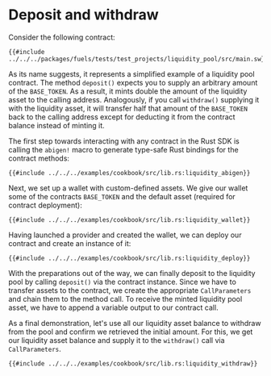 # Deposit and withdraw

Consider the following contract:

```rust,ignore
{{#include ../../../packages/fuels/tests/test_projects/liquidity_pool/src/main.sw}}
```

As its name suggests, it represents a simplified example of a liquidity pool contract. The method `deposit()` expects you to supply an arbitrary amount of the `BASE_TOKEN`. As a result, it mints double the amount of the liquidity asset to the calling address. Analogously, if you call `withdraw()` supplying it with the liquidity asset, it will transfer half that amount of the `BASE_TOKEN` back to the calling address except for deducting it from the contract balance instead of minting it.

The first step towards interacting with any contract in the Rust SDK is calling the `abigen!` macro to generate type-safe Rust bindings for the contract methods:

```rust,ignore
{{#include ../../../examples/cookbook/src/lib.rs:liquidity_abigen}}
```

Next, we set up a wallet with custom-defined assets. We give our wallet some of the contracts `BASE_TOKEN` and the default asset (required for contract deployment):

```rust,ignore
{{#include ../../../examples/cookbook/src/lib.rs:liquidity_wallet}}
```

Having launched a provider and created the wallet, we can deploy our contract and create an instance of it:

```rust,ignore
{{#include ../../../examples/cookbook/src/lib.rs:liquidity_deploy}}
```

With the preparations out of the way, we can finally deposit to the liquidity pool by calling `deposit()` via the contract instance. Since we have to transfer assets to the contract, we create the appropriate `CallParameters` and chain them to the method call. To receive the minted liquidity pool asset, we have to append a variable output to our contract call.

[//]: # (```rust,ignore)
[//]: # ({{#include ../../../examples/cookbook/src/lib.rs:liquidity_deposit}})
[//]: # (```)

As a final demonstration, let's use all our liquidity asset balance to withdraw from the pool and confirm we retrieved the initial amount. For this, we get our liquidity asset balance and supply it to the `withdraw()` call via `CallParameters`.

```rust,ignore
{{#include ../../../examples/cookbook/src/lib.rs:liquidity_withdraw}}
```
